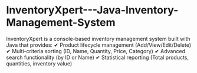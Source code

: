 # InventoryXpert---Java-Inventory-Management-System
InventoryXpert is a console-based inventory management system built with Java that provides: ✔ Product lifecycle management (Add/View/Edit/Delete) ✔ Multi-criteria sorting (ID, Name, Quantity, Price, Category) ✔ Advanced search functionality (by ID or Name) ✔ Statistical reporting (Total products, quantities, inventory value)
